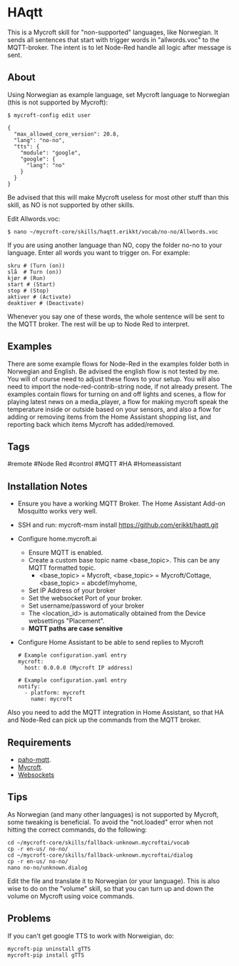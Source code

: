 # HAqtt
This is a Mycroft skill for "non-supported" languages, like Norwegian. It sends all sentences that start with trigger words in "allwords.voc" to the MQTT-broker. 
The intent is to let Node-Red handle all logic after message is sent. 

## About
Using Norwegian as example language, set Mycroft language to Norwegian (this is not supported by Mycroft): 

``$ mycroft-config edit user``

```
{
  "max_allowed_core_version": 20.8,  
  "lang": "no-no",
  "tts": {
    "module": "google",
    "google": {
      "lang": "no"
    }
  }
}
```
Be advised that this will make Mycroft useless for most other stuff than this skill, as NO is not supported by other skills. 

Edit Allwords.voc:

``$ nano ~/mycroft-core/skills/haqtt.erikkt/vocab/no-no/Allwords.voc `` 

If you are using another language than NO, copy the folder no-no to your language.
Enter all words you want to trigger on. For example: 
```
skru # (Turn (on))
slå  # Turn (on))
kjør # (Run)
start # (Start)
stop # (Stop)
aktiver # (Activate)
deaktiver # (Deactivate)
``` 
Whenever you say one of these words, the whole sentence will be sent to the MQTT broker. The rest will be up to Node Red to interpret. 

## Examples
There are some example flows for Node-Red in the examples folder both in Norwegian and English. Be advised the english flow is not tested by me. 
You will of course need to adjust these flows to your setup. You will also need to import the node-red-contrib-string node, if not already present. 
The examples contain flows for turning on and off lights and scenes, a flow for playing latest news on a media_player, a flow for making mycroft speak the temperature inside or outside based on your sensors, and also a flow for adding or removing items from the Home Assistant shopping list, and reporting back which items Mycroft has added/removed. 

## Tags
#remote
#Node Red
#control
#MQTT
#HA
#Homeassistant


## Installation Notes
- Ensure you have a working MQTT Broker. The Home Assistant Add-on Mosquitto works very well.
- SSH and run: mycroft-msm install https://github.com/erikkt/haqtt.git
- Configure home.mycroft.ai
    * Ensure MQTT is enabled.
    * Create a custom base topic name <base_topic>. This can be any MQTT formatted topic.
        * <base_topic> = Mycroft, <base_topic> = Mycroft/Cottage, <base_topic> = abcdef/myhome,   
    * Set IP Address of your broker
    * Set the websocket Port of your broker.
    * Set username/password of your broker
    * The <location_id> is automatically obtained from the Device websettings "Placement".
    * **MQTT paths are case sensitive**

- Configure Home Assistant to be able to send replies to Mycroft
    ```
    # Example configuration.yaml entry
    mycroft:
      host: 0.0.0.0 (Mycroft IP address)

    # Example configuration.yaml entry
    notify:
      - platform: mycroft
        name: mycroft
    ```
Also you need to add the MQTT integration in Home Assistant, so that HA and Node-Red can pick up the commands from the MQTT broker. 

## Requirements
- [paho-mqtt](https://pypi.org/project/paho-mqtt/).
- [Mycroft](https://docs.mycroft.ai/installing.and.running/installation).
- [Websockets](https://pypi.org/project/websockets/)

## Tips
As Norwegian (and many other languages) is not supported by Mycroft, some tweaking is beneficial. To avoid the "not.loaded" error when not hitting the correct commands, do the following: 
```
cd ~/mycroft-core/skills/fallback-unknown.mycroftai/vocab
cp -r en-us/ no-no/
cd ~/mycroft-core/skills/fallback-unknown.mycroftai/dialog
cp -r en-us/ no-no/
nano no-no/unknown.dialog
```
Edit the file and translate it to Norwegian (or your language). 
This is also wise to do on the "volume" skill, so that you can turn up and down the volume on Mycroft using voice commands.

## Problems

If you can't get google TTS to work with Norweigian, do: 

```
mycroft-pip uninstall gTTS
mycroft-pip install gTTS
```
